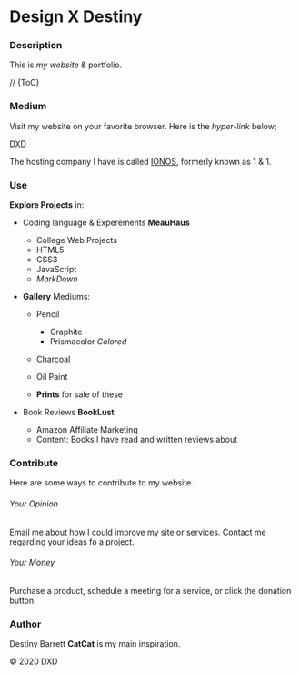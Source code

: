 # Design X Destiny

### Description
This is _my website_ &amp; portfolio.

 // {ToC}


### Medium

Visit my website on your favorite browser.
Here is the *hyper-link* below;

[DXD](https://www.designxdestiny.com)

The hosting company I have is called [IONOS](https://www.ionos.com), formerly known as 1 &amp; 1.
### Use

__Explore Projects__ in:

* Coding language &amp; Experements __MeauHaus__
	* College Web Projects
	* HTML5
	* CSS3
	* JavaScript
	* *MarkDown*

* __Gallery__ Mediums:
	* Pencil 
		* Graphite
		* Prismacolor *Colored*
	* Charcoal
	* Oil Paint

	* **Prints** for sale of these

* Book Reviews __BookLust__
	* Amazon Affiliate Marketing
	* Content: Books I have read and written reviews about

### Contribute
Here are some ways to contribute to my website.

###### Your Opinion
Email me about how I could improve my site or services.
Contact me regarding your ideas fo a project.

###### Your Money
Purchase a product, schedule a meeting for a service, or click the donation button. 


### Author
Destiny Barrett
__CatCat__ is my main inspiration.



&copy; 2020 DXD
